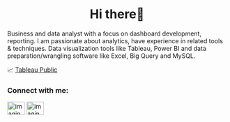 <h1 align="center">Hi  there👋</h1>

Business and data analyst with a focus on dashboard development, reporting. I am passionate about analytics, have experience in related tools & techniques.
Data visualization tools like Tableau, Power BI and data preparation/wrangling software like Excel, Big Query and MySQL.


:chart_with_upwards_trend: [Tableau Public](https://public.tableau.com/app/profile/m.azhar) 


<h3 align="left">Connect with me:</h3>
<a href="https://twitter.com/imagineazhar" target="blank"><img align="center" src="https://raw.githubusercontent.com/rahuldkjain/github-profile-readme-generator/master/src/images/icons/Social/twitter.svg" alt="imagineazhar" height="30" width="40" /></a>
<a href="https://linkedin.com/in/imagineazhar" target="blank"><img align="center" src="https://raw.githubusercontent.com/rahuldkjain/github-profile-readme-generator/master/src/images/icons/Social/linked-in-alt.svg" alt="imagineazhar" height="30" width="40" /></a>
</p>
